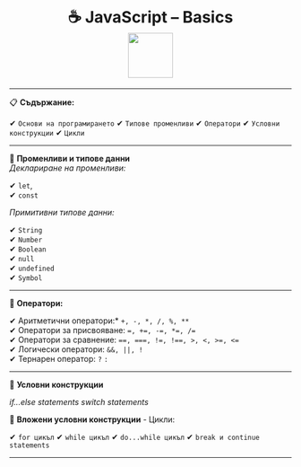 <h1 align="center">
  ☕ JavaScript – Basics 
  <br>
  <img src="https://media3.giphy.com/media/v1.Y2lkPTc5MGI3NjExcHAyMzRpZmo4bzBnenowZzl6a3JzcnNqZnlwMmt2amg1dG96c3Y4eSZlcD12MV9pbnRlcm5hbF9naWZfYnlfaWQmY3Q9Zw/SvFocn0wNMx0iv2rYz/giphy.gif" width="80"> 
</h1>

----

📋 **Съдържание:**  
  
  ✔ `Основи на програмирането` 
  ✔ `Типове променливи` 
  ✔ `Оператори` 
  ✔ `Условни конструкции` 
  ✔ `Цикли`

  ---

  🎯 **Променливи и типове данни**   
          *Деклариране на променливи:*    
        
  ✔ `let`,   
  ✔ `const`  

  *Примитивни типове данни:*      

  ✔ `String`  
  ✔ `Number`  
  ✔ `Boolean`  
  ✔ `null`  
  ✔ `undefined`  
  ✔ `Symbol`  
  

  ---

  🔢 **Оператори:** 
  
  ✔ Аритметични оператори:*  `+, -, *, /, %, **`   
  ✔ Оператори за присвояване: `=, +=, -=, *=, /=`  
  ✔ Оператори за сравнение: `==, ===, !=, !==, >, <, >=, <=`   
  ✔ Логически оператори: `&&, ||, !`   
  ✔ Тернарен оператор: `?` `:`   
    
---

🤔 **Условни конструкции** 

  *if...else statements* 
  *switch statements*

🔁 **Вложени условни конструкции** - Цикли: 

✔ `for цикъл`
✔ `while цикъл`
✔ `do...while цикъл`
✔ `break и continue statements`

---

